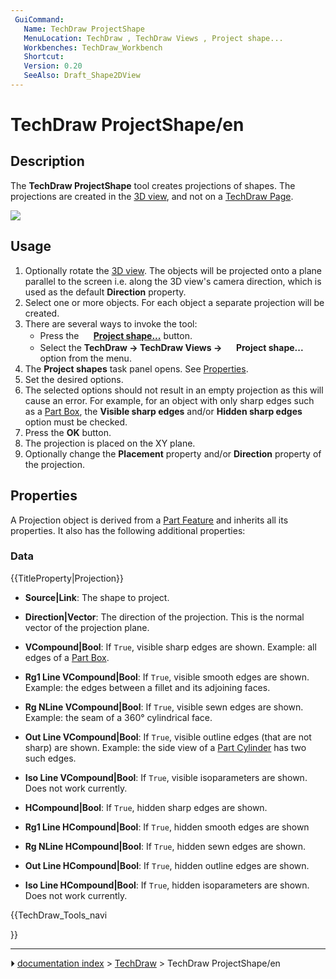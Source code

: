 ```yaml
---
 GuiCommand:
   Name: TechDraw ProjectShape
   MenuLocation: TechDraw , TechDraw Views , Project shape...
   Workbenches: TechDraw_Workbench
   Shortcut: 
   Version: 0.20
   SeeAlso: Draft_Shape2DView
---
```


# TechDraw ProjectShape/en

## Description

The **TechDraw ProjectShape** tool creates projections of shapes. The projections are created in the [3D view](3D_view.md), and not on a [TechDraw Page](TechDraw_PageDefault.md).

![](images/ProjectShape1_it.png )

## Usage

1.  Optionally rotate the [3D view](3D_view.md). The objects will be projected onto a plane parallel to the screen i.e. along the 3D view\'s camera direction, which is used as the default **Direction** property.
2.  Select one or more objects. For each object a separate projection will be created.
3.  There are several ways to invoke the tool:
    -   Press the **<img src="images/TechDraw_ProjectShape.svg" width=16px> [Project shape...](TechDraw_ProjectShape.md)** button.
    -   Select the **TechDraw → TechDraw Views → <img src="images/TechDraw_ProjectShape.svg" width=16px> Project shape...** option from the menu.
4.  The **Project shapes** task panel opens. See [Properties](#Properties.md).
5.  Set the desired options.
6.  The selected options should not result in an empty projection as this will cause an error. For example, for an object with only sharp edges such as a [Part Box](Part_Box.md), the **Visible sharp edges** and/or **Hidden sharp edges** option must be checked.
7.  Press the **OK** button.
8.  The projection is placed on the XY plane.
9.  Optionally change the **Placement** property and/or **Direction** property of the projection.

## Properties

A Projection object is derived from a [Part Feature](Part_Feature.md) and inherits all its properties. It also has the following additional properties:

### Data


{{TitleProperty|Projection}}

-    **Source|Link**: The shape to project.

-    **Direction|Vector**: The direction of the projection. This is the normal vector of the projection plane.

-    **VCompound|Bool**: If `True`, visible sharp edges are shown. Example: all edges of a [Part Box](Part_Box.md).

-    **Rg1 Line VCompound|Bool**: If `True`, visible smooth edges are shown. Example: the edges between a fillet and its adjoining faces.

-    **Rg NLine VCompound|Bool**: If `True`, visible sewn edges are shown. Example: the seam of a 360° cylindrical face.

-    **Out Line VCompound|Bool**: If `True`, visible outline edges (that are not sharp) are shown. Example: the side view of a [Part Cylinder](Part_Cylinder.md) has two such edges.

-    **Iso Line VCompound|Bool**: If `True`, visible isoparameters are shown. Does not work currently.

-    **HCompound|Bool**: If `True`, hidden sharp edges are shown.

-    **Rg1 Line HCompound|Bool**: If `True`, hidden smooth edges are shown

-    **Rg NLine HCompound|Bool**: If `True`, hidden sewn edges are shown.

-    **Out Line HCompound|Bool**: If `True`, hidden outline edges are shown.

-    **Iso Line HCompound|Bool**: If `True`, hidden isoparameters are shown. Does not work currently.





{{TechDraw_Tools_navi

}}



---
⏵ [documentation index](../README.md) > [TechDraw](TechDraw_Workbench.md) > TechDraw ProjectShape/en
